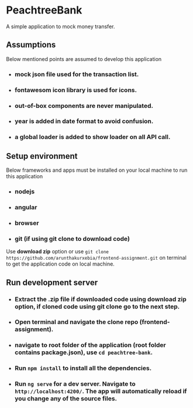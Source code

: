 # PeachtreeBank

A simple application to mock money transfer.

## Assumptions
Below mentioned points are assumed to develop this application

- ### mock json file used for the transaction list.
- ### fontawesom icon library is used for icons.
- ### out-of-box components are never manipulated.
- ### year is added in date format to avoid confusion.
- ### a global loader is added to show loader on all API call.

## Setup environment
Below frameworks and apps must be installed on your local machine to run this application

- ### nodejs
- ### angular
- ### browser
- ### git (if using git clone to download code)

Use **download zip** option or use `git clone https://github.com/arunthakurxebia/frontend-assignment.git` on terminal to get the application code on local machine. 

## Run development server

- ### Extract the .zip file if downloaded code using **download zip** option, if cloned code using **git clone** go to the next step.
- ### Open terminal and navigate the clone repo (frontend-assignment).
- ### navigate to root folder of the application (root folder contains package.json), use `cd peachtree-bank`.
- ### Run `npm install` to install all the dependencies.
- ### Run `ng serve` for a dev server. Navigate to `http://localhost:4200/`. The app will automatically reload if you change any of the source files.
